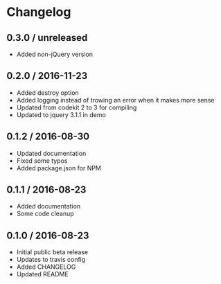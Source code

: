 # Changelog

## 0.3.0 / unreleased

* Added non-jQuery version

## 0.2.0 / 2016-11-23

* Added destroy option
* Added logging instead of trowing an error when it makes more sense
* Updated from codekit 2 to 3 for compiling
* Updated to jquery 3.1.1 in demo

## 0.1.2 / 2016-08-30

* Updated documentation
* Fixed some typos
* Added package.json for NPM

## 0.1.1 / 2016-08-23

* Added documentation
* Some code cleanup

## 0.1.0 / 2016-08-23

* Initial public beta release
* Updates to travis config
* Added CHANGELOG
* Updated README
